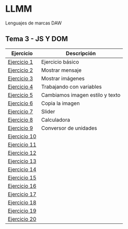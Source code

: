 # LLMM

Lenguajes de marcas DAW

## Tema 3 - JS Y DOM

Ejercicio  | Descripción
-----------|--------------
 [Ejercicio 1](/Tema3/Ejercicio1/Ejercicio1.html)         | Ejercicio básico
 [Ejercicio 2](/Tema3/Ejercicio2/Ejercicio2.html)         | Mostrar mensaje
 [Ejercicio 3](/Tema3/Ejercicio3.html)         | Mostrar imágenes
 [Ejercicio 4](/Tema3/Ejercicio4.html)         | Trabajando con variables
 [Ejercicio 5](/Tema3/Ejercicio5.html)         | Cambiamos imagen estilo y texto
 [Ejercicio 6](/Tema3/Ejercicio6.html)         | Copia la imagen
 [Ejercicio 7](/Tema3/Ejercicio7/Ejercicio7.html)         | Slider
 [Ejercicio 8](/Tema3/Ejercicio8.html)         | Calculadora
 [Ejercicio 9](/Tema3/Ejercicio9.html)         | Conversor de unidades
 [Ejercicio 10](/Tema3/)         | 
 [Ejercicio 11](/Tema3/)         | 
 [Ejercicio 12](/Tema3/)         | 
 [Ejercicio 13](/Tema3/)         | 
 [Ejercicio 14](/Tema3/)         | 
 [Ejercicio 15](/Tema3/)         | 
 [Ejercicio 16](/Tema3/)         | 
 [Ejercicio 17](/Tema3/)         | 
 [Ejercicio 18](/Tema3/)         | 
 [Ejercicio 19](/Tema3/)         | 
 [Ejercicio 20](/Tema3/)         | 

 
